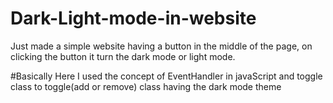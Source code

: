 # Dark-Light-mode-in-website

Just made a simple website having a button in the middle of the page, on clicking the button it turn the dark mode or light mode.

#Basically Here I used the concept of EventHandler in javaScript and toggle class to toggle(add or remove) class having the dark mode theme 
